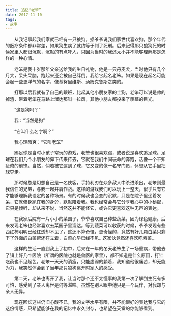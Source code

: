 ```yaml
---
title: 追忆“老笨”
date: 2017-11-10
tags:
- 故事
---
```


　　从我记事起我们家就已经有一只狼狗，据爷爷说我们家世代喜欢狗，那个年代的医疗条件都非常差，如果狗生病了就约等于判了死刑。后来记得那只狼狗死的时候家里人都很沉默，沉默的有点吓人，只因为当时的我还太小并不能够理解那是怎样的一种心情。

　　老笨是我十岁那年父亲送给我的生日礼物，他是一只丹麦犬，当时他只有几个月大，呆头呆脑，跑起来还会被自己绊倒，我给它起名老笨。如果是现在起名可能会起一些更洋气的名字，像基努里维斯、汤姆克鲁斯之类的。

　　打那以后我就有了自己的跟班，比起其他小朋友家的土狗，老笨可以说是帅的掉渣，带着老笨在马路上溜达那叫一拉风，其他小朋友都投来了羡慕的目光。

　　“这是狗吗？”

　　我：“当然是狗”

　　“它叫什么名字啊？”

　　我心理暗爽：“它叫老笨”

　　踢足球是当时小孩子常玩的游戏，老笨也很喜欢踢，或者说是喜欢追足球。足球在我们几个小朋友的脚下传来传去，它就在我们中间玩命的奔跑，活像一个不知疲倦的前锋。当然，倘若被它逮到了球，它又变的像一名守门员，休想从它手里把球夺走。

　　那时候总是幻想自己是一名侠客，手持利刃在众多敌人中杀进杀出，老笨则最我信任的兄弟，与我一起并肩作战。这样的游戏我们可以玩上一整天，似乎只有它才能够理解我设定的各种场景。有的时候我也会变的沉默，只是在院子里坐着发呆，它就俯身趴在我的身旁，默默陪着我。我也经常会与它分享我心中的小秘密，它只是倾听，却从来不说，当然这并不能怪它，或许它更喜欢这种无声的表达。

　　在我家后院有一片小小的菜园子，爷爷喜欢自己种些蔬菜，因为绿色健康。后来发现老笨也经常喜欢去菜园子里溜达。等到蔬菜可以收获的时候，爷爷发现有些西红柿明明已经红透却不见了，这还不算奇怪，更奇怪的，竟然有好几颗白菜只剩下了外面的白菜帮还在立着，白菜心早已经不见…这家伙竟然还喜欢吃素菜...

　　这样的生活一直到我上了初中，后来在一年的冬天老笨生了一场重病，带他去了镇上好几个医院（所谓的医院也就是兽医的家里），都不知道是什么原因，打针吃药也不见起色。老笨一天天的消瘦，只能虚弱的躺着，我知道他很痛苦，却无能为力，我突然体会到了当年那只狼狗离开时家人的感受。

　　第二天，老笨也离开了我，让当时那个还不太懂事的我第一次了解到生死有多可怕，感受到了亲人离世是何等滋味。虽然在别人眼中他只是一个玩伴，对我却与亲人无异。

　　现在回忆这些仍旧心酸不已，我的文字水平有限，并不能很好的表达我与它的这份情感，只希望能够在我的记忆中永久封存，也希望在天堂的你能够看到。